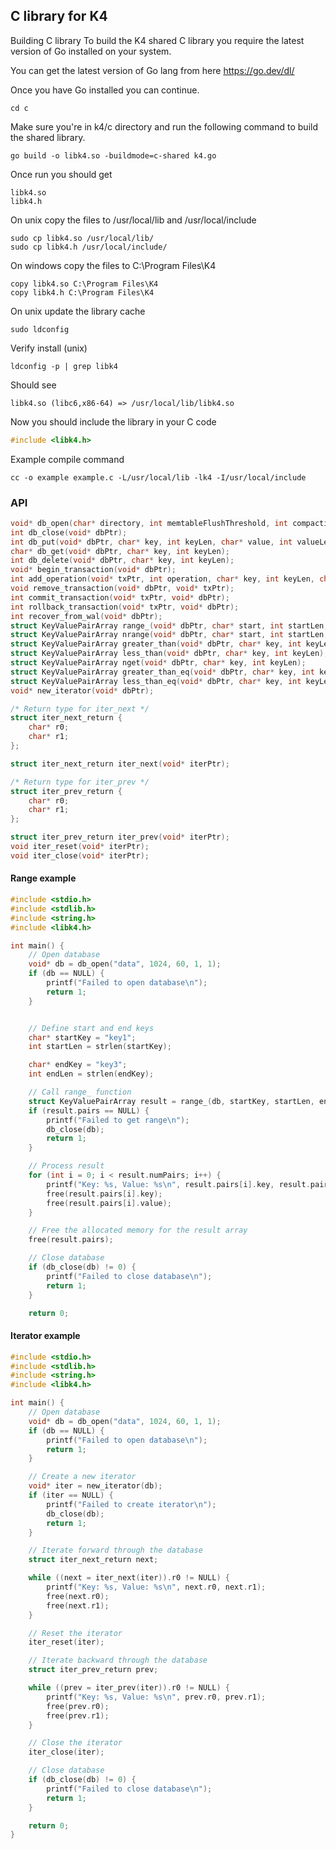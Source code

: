 ## C library for K4

Building C library
To build the K4 shared C library you require the latest version of Go installed on your system.

You can get the latest version of Go lang from here https://go.dev/dl/

Once you have Go installed you can continue.
```
cd c
```

Make sure you're in k4/c directory and run the following command to build the shared library.
```
go build -o libk4.so -buildmode=c-shared k4.go
```

Once run you should get
```
libk4.so
libk4.h
```

On unix copy the files to /usr/local/lib and /usr/local/include
```
sudo cp libk4.so /usr/local/lib/
sudo cp libk4.h /usr/local/include/
```

On windows copy the files to C:\Program Files\K4
```
copy libk4.so C:\Program Files\K4
copy libk4.h C:\Program Files\K4
```

On unix update the library cache
```
sudo ldconfig
```

Verify install (unix)
```
ldconfig -p | grep libk4
```

Should see
```
libk4.so (libc6,x86-64) => /usr/local/lib/libk4.so
```

Now you should include the library in your C code
```c
#include <libk4.h>
```

Example compile command
```
cc -o example example.c -L/usr/local/lib -lk4 -I/usr/local/include
```


### API
```c
void* db_open(char* directory, int memtableFlushThreshold, int compactionInterval, int logging, int compress);
int db_close(void* dbPtr);
int db_put(void* dbPtr, char* key, int keyLen, char* value, int valueLen, int64_t ttl);
char* db_get(void* dbPtr, char* key, int keyLen);
int db_delete(void* dbPtr, char* key, int keyLen);
void* begin_transaction(void* dbPtr);
int add_operation(void* txPtr, int operation, char* key, int keyLen, char* value, int valueLen);
void remove_transaction(void* dbPtr, void* txPtr);
int commit_transaction(void* txPtr, void* dbPtr);
int rollback_transaction(void* txPtr, void* dbPtr);
int recover_from_wal(void* dbPtr);
struct KeyValuePairArray range_(void* dbPtr, char* start, int startLen, char* end, int endLen);
struct KeyValuePairArray nrange(void* dbPtr, char* start, int startLen, char* end, int endLen);
struct KeyValuePairArray greater_than(void* dbPtr, char* key, int keyLen);
struct KeyValuePairArray less_than(void* dbPtr, char* key, int keyLen);
struct KeyValuePairArray nget(void* dbPtr, char* key, int keyLen);
struct KeyValuePairArray greater_than_eq(void* dbPtr, char* key, int keyLen);
struct KeyValuePairArray less_than_eq(void* dbPtr, char* key, int keyLen);
void* new_iterator(void* dbPtr);

/* Return type for iter_next */
struct iter_next_return {
    char* r0;
    char* r1;
};

struct iter_next_return iter_next(void* iterPtr);

/* Return type for iter_prev */
struct iter_prev_return {
    char* r0;
    char* r1;
};

struct iter_prev_return iter_prev(void* iterPtr);
void iter_reset(void* iterPtr);
void iter_close(void* iterPtr);

```

#### Range example
```c
#include <stdio.h>
#include <stdlib.h>
#include <string.h>
#include <libk4.h>

int main() {
    // Open database
    void* db = db_open("data", 1024, 60, 1, 1);
    if (db == NULL) {
        printf("Failed to open database\n");
        return 1;
    }


    // Define start and end keys
    char* startKey = "key1";
    int startLen = strlen(startKey);

    char* endKey = "key3";
    int endLen = strlen(endKey);

    // Call range_ function
    struct KeyValuePairArray result = range_(db, startKey, startLen, endKey, endLen);
    if (result.pairs == NULL) {
        printf("Failed to get range\n");
        db_close(db);
        return 1;
    }

    // Process result
    for (int i = 0; i < result.numPairs; i++) {
        printf("Key: %s, Value: %s\n", result.pairs[i].key, result.pairs[i].value);
        free(result.pairs[i].key);
        free(result.pairs[i].value);
    }

    // Free the allocated memory for the result array
    free(result.pairs);

    // Close database
    if (db_close(db) != 0) {
        printf("Failed to close database\n");
        return 1;
    }

    return 0;
```

#### Iterator example
```c
#include <stdio.h>
#include <stdlib.h>
#include <string.h>
#include <libk4.h>

int main() {
    // Open database
    void* db = db_open("data", 1024, 60, 1, 1);
    if (db == NULL) {
        printf("Failed to open database\n");
        return 1;
    }

    // Create a new iterator
    void* iter = new_iterator(db);
    if (iter == NULL) {
        printf("Failed to create iterator\n");
        db_close(db);
        return 1;
    }

    // Iterate forward through the database
    struct iter_next_return next;

    while ((next = iter_next(iter)).r0 != NULL) {
        printf("Key: %s, Value: %s\n", next.r0, next.r1);
        free(next.r0);
        free(next.r1);
    }

    // Reset the iterator
    iter_reset(iter);

    // Iterate backward through the database
    struct iter_prev_return prev;

    while ((prev = iter_prev(iter)).r0 != NULL) {
        printf("Key: %s, Value: %s\n", prev.r0, prev.r1);
        free(prev.r0);
        free(prev.r1);
    }

    // Close the iterator
    iter_close(iter);

    // Close database
    if (db_close(db) != 0) {
        printf("Failed to close database\n");
        return 1;
    }

    return 0;
}
```